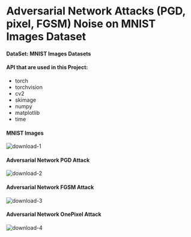 # Adversarial Network Attacks (PGD, pixel, FGSM) Noise on MNIST Images Dataset

#### DataSet: MNIST Images Datasets

#### API that are used in this Project:
- torch
- torchvision
- cv2
- skimage
- numpy
- matplotlib
- time

#### MNIST Images
![download-1](https://user-images.githubusercontent.com/74346775/176441563-96cb346c-70b3-4603-bc60-5db5f2eefbd5.PNG)

#### Adversarial Network PGD Attack
![download-2](https://user-images.githubusercontent.com/74346775/176441605-6b6eef53-3cb9-4ad7-9787-6e42ba9fa463.PNG)

#### Adversarial Network FGSM Attack
![download-3](https://user-images.githubusercontent.com/74346775/176441631-cdac93e1-2fde-40cf-842a-5b3c6e4b4f6e.PNG)

#### Adversarial Network OnePixel Attack
![download-4](https://user-images.githubusercontent.com/74346775/176441657-1d532945-31f7-4eb7-be41-869730a30fa2.PNG)

